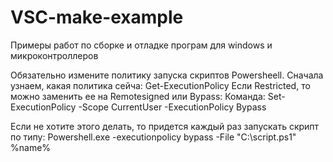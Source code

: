 # VSC-make-example
Примеры работ по сборке и отладке програм для windows и микроконтроллеров

Обязательно измените политику запуска скриптов Powersheell.
Сначала узнаем, какая политика сейча: Get-ExecutionPolicy
Если Restricted, то можно заменить ее на Remotesigned или Bypass:
Команда: Set-ExecutionPolicy -Scope CurrentUser -ExecutionPolicy Bypass

Если не хотите этого делать, то придется каждый раз запускать скрипт по типу:
Powershell.exe -executionpolicy bypass -File "C:\script.ps1" %name%
